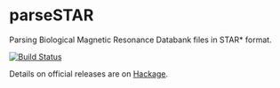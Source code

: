 parseSTAR
=========

Parsing Biological Magnetic Resonance Databank files in STAR* format.

[![Build Status](https://api.travis-ci.org/mgajda/parseSTAR.png?branch=master)](https://travis-ci.org/mgajda/parseSTAR)

Details on official releases are on [Hackage](http://hackage.haskell.org/package/parseSTAR).
